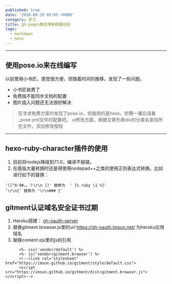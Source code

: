 ```yaml
---
published: true
date: '2018-09-29 03:05 +0800'
category: 学习
title: gh-pages静态博客搭建经验
tags:
  - markdwon
  - hexo
---
```

---
## 使用pose.io来在线编写
以前使用小书匠，感觉很方便，但随着时间的推移。发现了一些问题。
- 小书匠收费了
- 免费版不能同步文档的配置
- 图片插入问题还无法很好解决
> 在寻求免费方案时发现了pose.io，但我用的是hexo，折腾一番后请看_pose.yml文件的配置吧。
> ui修改方面，根据文章列表div的分类名查找所在文件，添加修改按钮
---
## hexo-ruby-character插件的使用
1. 目前将nodejs降级到7.1.0，编译不报错。
2. 在面临大量转换时还是得使用nodepad++之类的使用正则表达式转换。比如进行如下的替换：
```
'([^0-9#，。？\r\n ])' 替换为  ' {% ruby \1 %}'
'\r\n{' 替换为 '\r\n### {'
```
## gitment认证域名安全证书过期
1. Heroku搭建：
[gh-oauth-server](https://github.com/deffyc/gh-oauth-server)
2. 替换gitment.browser.js里的url https://gh-oauth.imsun.net/ 为heroku应用域名
3. 替换coment.ejs里的js的引用
```
      <%- css('vendor/default') %>
      <%- js('vendor/gitment.browser') %>
      <!--<link rel="stylesheet" href="https://imsun.github.io/gitment/style/default.css">
      <script src="https://imsun.github.io/gitment/dist/gitment.browser.js"></script>-->
```
